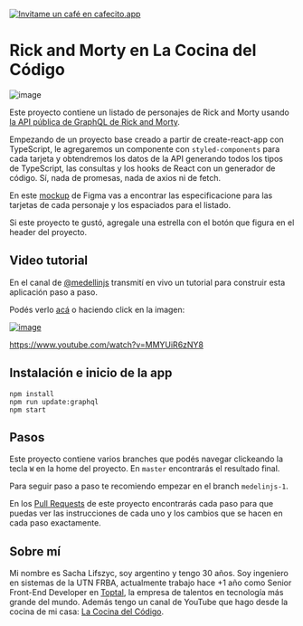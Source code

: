 [![Invitame un café en cafecito.app](https://cdn.cafecito.app/imgs/buttons/button_1.svg)](https://cafecito.app/lacocinadelcodigo)

# Rick and Morty en La Cocina del Código

![image](https://user-images.githubusercontent.com/1213542/115487783-c52aa100-a22f-11eb-9021-1c428cff3109.png)

Este proyecto contiene un listado de personajes de Rick and Morty usando [la API pública de GraphQL de Rick and Morty](https://rickandmortyapi.com/).

Empezando de un proyecto base creado a partir de create-react-app con TypeScript, le agregaremos un componente con `styled-components` para cada tarjeta y obtendremos los datos de la API generando todos los tipos de TypeScript, las consultas y los hooks de React con un generador de código. Sí, nada de promesas, nada de axios ni de fetch.

En este [mockup](https://www.figma.com/file/olHQvzGD4NOQ8CdaKIlE11/Rick-and-Morty-en-La-Cocina-del-C%C3%B3digo?node-id=1%3A48) de Figma vas a encontrar las especificacione para las tarjetas de cada personaje y los espaciados para el listado.

Si este proyecto te gustó, agregale una estrella con el botón que figura en el header del proyecto.

## Video tutorial

En el canal de [@medellinjs](https://www.youtube.com/c/medellinjs) transmití en vivo un tutorial para construir esta aplicación paso a paso.

Podés verlo [acá](https://www.youtube.com/watch?v=MMYUiR6zNY8) o haciendo click en la imagen:

[![image](https://user-images.githubusercontent.com/1213542/170114734-1e0e0a37-e2b9-4eef-9751-c3d1ff6224d3.png)](https://youtube.com/watch?v=MMYUiR6zNY8)

https://www.youtube.com/watch?v=MMYUiR6zNY8

## Instalación e inicio de la app

```
npm install
npm run update:graphql
npm start
```

## Pasos

Este proyecto contiene varios branches que podés navegar clickeando la tecla `W` en la home del proyecto. En `master` encontrarás el resultado final.

Para seguir paso a paso te recomiendo empezar en el branch `medelinjs-1`.

En los [Pull Requests](https://github.com/sachalifs/rickandmorty/pulls) de este proyecto encontrarás cada paso para que puedas ver las instrucciones de cada uno y los cambios que se hacen en cada paso exactamente.

## Sobre mí

Mi nombre es Sacha Lifszyc, soy argentino y tengo 30 años. Soy ingeniero en sistemas de la UTN FRBA, actualmente trabajo hace +1 año como Senior Front-End Developer en [Toptal](http://toptal.com/), la empresa de talentos en tecnología más grande del mundo. Además tengo un canal de YouTube que hago desde la cocina de mi casa: [La Cocina del Código](https://lacocinadelcodigo.com).

